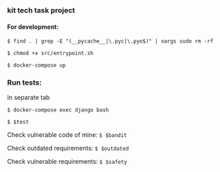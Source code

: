 ### kit tech task project

#### For development:
``` $ find . | grep -E "(__pycache__|\.pyc|\.pyo$)" | xargs sudo rm -rf ```

``` $ chmod +x src/entrypoint.sh ```

``` $ docker-compose up ```

### Run tests:
In separate tab

``` $ docker-compose exec django bash ```

``` $ $test  ```

Check vulnerable code of mine: ``` $ $bandit ```

Check outdated requirements: ``` $ $outdated ```

Check vulnerable requirements: ``` $ $safety ```
